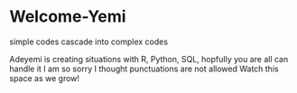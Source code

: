 # Welcome-Yemi
simple codes cascade into complex codes

Adeyemi is creating situations with R, Python, SQL, hopfully you are all can handle it
I am so sorry I thought punctuations are not allowed
Watch this space as we grow!
